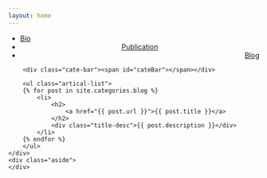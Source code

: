 ```yaml
---
layout: home
---
```


<div class="index-content blog">
    <div class="section">
        <ul class="artical-cate">
            <li><a href="/"><span>Bio</span></a></li>
            <li style="text-align:center"><a href="/publication"><span>Publication</span></a></li>
            <li class="on" style="text-align:right"><a href="/blog"><span>Blog</span></a></li>
        </ul>

        <div class="cate-bar"><span id="cateBar"></span></div>

        <ul class="artical-list">
        {% for post in site.categories.blog %}
            <li>
                <h2>
                    <a href="{{ post.url }}">{{ post.title }}</a>
                </h2>
                <div class="title-desc">{{ post.description }}</div>
            </li>
        {% endfor %}
        </ul>
    </div>
    <div class="aside">
    </div>
</div>
